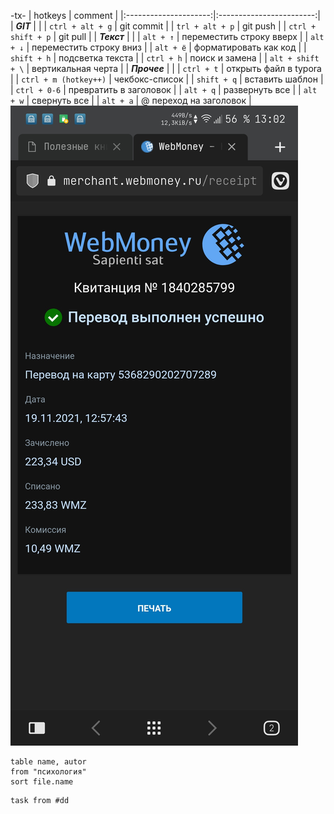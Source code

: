 -tx-
|        hotkeys        |         comment          |
|:---------------------:|:------------------------:|
|       ***GIT***       |                          |
|   `ctrl + alt + g`    |        git commit        |
|    `trl + alt + p`    |         git push         |
|  `ctrl + shift + p`   |         git pull         |
|      ***Текст***      |                          |
|       `alt + ↑`       | переместить строку вверх |
|       `alt + ↓`       | переместить строку вниз  |
|       `alt + ё`       |  форматировать как код   |
|      `shift + h`      |     подсветка текста     |
|      `ctrl + h`       |      поиск и замена      |
|   `alt + shift + \`   |    вертикальная черта    |
|     ***Прочее***      |                          |
|      `ctrl + t`       |  открыть файл в typora   |
| `ctrl + m (hotkey++)` |      чекбокс-список      |
|      `shift + q`      |     вставить шаблон      |
|     `ctrl + 0-6`      |  превратить в заголовок  |
|       `alt + q`       |      развернуть все      |
|       `alt + w`       |       свернуть все       |
|       `alt + a`       |  @ переход на заголовок  |
![d](_attach/Screenshot_20211119-130240913.jpg)

```dataview
table name, autor
from "психология"
sort file.name
```

```dataview
task from #dd 
```